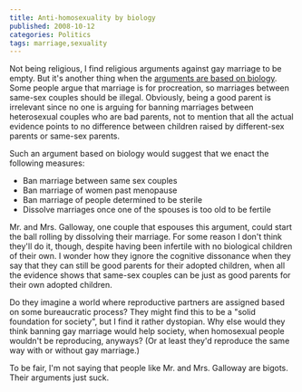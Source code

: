 ```yaml
---
title: Anti-homosexuality by biology
published: 2008-10-12
categories: Politics
tags: marriage,sexuality
---
```


Not being religious, I find religious arguments against gay marriage to be empty.
But it's another thing when the
<a href="https://www.nytimes.com/2008/10/12/nyregion/12marriage.html">arguments are based on biology</a>.
Some people argue that marriage is for procreation, so marriages between same-sex couples
should be illegal.  Obviously, being a good parent is irrelevant since no one is arguing
for banning marriages between heterosexual couples who are bad parents, not to mention
that all the actual evidence points to no difference between children raised by
different-sex parents or same-sex parents.

<!--more-->

Such an argument based on biology would suggest that we enact the following measures:

<ul>
<li>Ban marriage between same sex couples</li>
<li>Ban marriage of women past menopause</li>
<li>Ban marriage of people determined to be sterile</li>
<li>Dissolve marriages once one of the spouses is too old to be fertile</li>
</ul>

Mr. and Mrs. Galloway, one couple that espouses this argument, could start the ball rolling
by dissolving their marriage.  For some reason I don't think they'll do it, though,
despite having been infertile with no biological children of their own.  I wonder how they
ignore the cognitive dissonance when they say that they can still be good parents for
their adopted children, when all the evidence shows that same-sex couples can be just as
good parents for their own adopted children.

Do they imagine a world where reproductive partners are assigned based on some
bureaucratic process?  They might find this to be a "solid foundation for society", but I
find it rather dystopian.  Why else would they think banning gay marriage would help
society, when homosexual people wouldn't be reproducing, anyways?  (Or at least they'd
reproduce the same way with or without gay marriage.)

To be fair, I'm not saying that people like Mr. and Mrs. Galloway are bigots.
Their arguments just suck.
